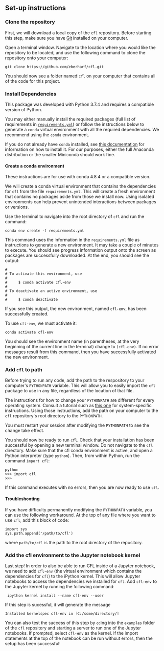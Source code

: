 ## Set-up instructions

### Clone the repository

First, we will download a local copy of the `cfl` repository. Before starting this step, make sure you have [Git](https://git-scm.com/) installed on your computer.

Open a terminal window. Navigate to the location where you would like the repository to be located, and use the
following command to clone the repository onto your computer:
```
git clone https://github.com/eberharf/cfl.git
```

You should now see a folder named `cfl` on your computer that contains all of the code for this project.


### Install Dependencies

This package was developed with Python 3.7.4 and requires a compatible version of Python.

You may either manually install the required packages (full list of requirements in [`requirements.yml`](https://github.com/eberharf/cfl/blob/master/requirements.yml)) or follow the instructions below to generate a `conda` virtual environment with all the required dependencies. We recommend using the `conda` environment.

If you do not already have `conda` installed, see [this documentation](https://docs.conda.io/projects/conda/en/latest/user-guide/install/) for information on how to install it. For our purposes, either the full Anaconda distribution or the smaller Miniconda should work fine.


#### Create a conda environment

These instructions are for use with conda 4.8.4 or a compatible version.

We will create a conda virtual environment that contains the dependencies for `cfl` from the file `requirements.yml`. This will create a fresh environment that contains no packages aside from those we install now. Using isolated environments can help prevent unintended interactions between packages or versions.

Use the terminal to navigate into the root directory of `cfl` and run the command:
```
conda env create -f requirements.yml
```

This command uses the information in the `requirements.yml` file as instructions to generate a new environment. It may take a couple of minutes to execute. You should see progress information output onto the screen as packages are successfully downloaded. At the end, you should see the output:

```
#
# To activate this environment, use
#
#     $ conda activate cfl-env
#
# To deactivate an active environment, use
#
#     $ conda deactivate
```

If you see this output, the new environment, named `cfl-env`, has been successfully created.


To use `cfl-env`, we must activate it:

```
conda activate cfl-env
```

You should see the environment name (in parentheses, at the very beginning of the current line in the terminal) change to `(cfl-env)`. If no error messages result from this command, then you have successfully activated the new environment. 

### Add `cfl` to path
Before trying to run any code, add the path to the respository to your computer's `PYTHONPATH` variable. This will allow you to easily import the `cfl` package to use in any file, regardless of the location of that file.

The instructions for how to change your `PYTHONPATH` are different for every operating system. Consult a tutorial such as [this one](https://bic-berkeley.github.io/psych-214-fall-2016/using_pythonpath.html) for system-specific instructions. Using those instructions, add the path on your computer to the `cfl` repository's root directory to the `PYTHONPATH`.

You must restart your session after modifying the `PYTHONPATH` to see the change take effect.

You should now be ready to run `cfl`. Check that your installation has been successful by opening a new terminal window. Do not navigate to the `cfl` directory. Make sure that the cfl conda environment is active, and open a Python interpreter (type `python`). Then, from within Python, run the command `import cfl`:

```
python
>>> import cfl
>>>
```

If this command executes with no errors, then you are now ready to use `cfl`.


#### Troubleshooting

If you have difficulty permanently modifying the `PYTHONPATH` variable, you can use the following workaround. At the top of any file where you want to use `cfl`, add this block of code:

```
import sys
sys.path.append('/path/to/cfl')
```

where `path/to/cfl` is the path to the root directory of the repository.


### Add the cfl environment to the Jupyter notebook kernel

Last step! In order to also be able to run CFL inside of a Jupyter notebook, we need to add `cfl-env` (the virtual environment which contains the dependencies for `cfl`) to the iPython kernel. This will allow Jupyter notebooks to access the dependencies we installed for `cfl`. Add `cfl-env` to the Jupyter kernel by running the following command:

```
 ipython kernel install --name cfl-env --user
```

If this step is sucessful, it will generate the message

```
Installed kernelspec cfl-env in [C:/some/directory/]
```

You can also test the success of this step by `cd`ing into the `examples` folder of the `cfl` repository and starting a server to run one of the Jupyter notebooks. If prompted, select `cfl-env` as the kernel. If the import statements at the top of the notebook can be run without errors, then the setup has been successful!
